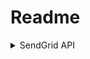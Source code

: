# Readme

<Details>
<summary>SendGrid API</summary>

### What the slack API does?
Sneds a message to slack once an intervention is created.

### How to use
Complete an intervention request.

### New gems installed

```bash
gem "slack-notifier"
gem 'slack-ruby-bot'
gem 'slack-ruby-client'
```
=============================================================================
REST API link: git@github.com:emmanuelsarpong/Rocket_Elevators_REST_API.git
